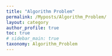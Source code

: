 ```yaml
---
title: "Algorithm Problem"
permalink: /Myposts/Algorithm_Problem/
layout: category
author_profile: true
toc: true
# sidebar_main: true
taxonomy: Algorithm_Problem
---  
```

